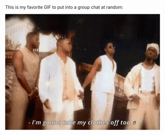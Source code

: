 This is my favorite GIF to put into a group chat at random:

![boyz](https://raw.githubusercontent.com/muneer78/muneer78.github.io/master/images/boyz.gif)
 
